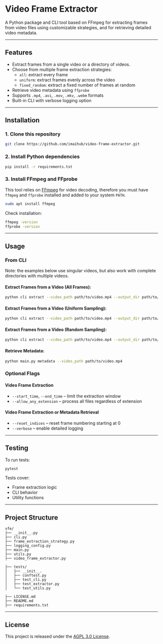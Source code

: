# Video Frame Extractor

A Python package and CLI tool based on FFmpeg for extracting frames from video files using customizable strategies, and for retrieving
detailed video metadata.

---

## Features

- Extract frames from a single video or a directory of videos.
- Choose from multiple frame extraction strategies:
    - `all`: extract every frame
    - `uniform`: extract frames evenly across the video
    - `fixed_random`: extract a fixed number of frames at random
- Retrieve video metadata using `ffprobe`
- Supports `.mp4`, `.avi`, `.mov`, `.mkv`, `.webm` formats
- Built-in CLI with verbose logging option

---

## Installation

### 1. Clone this repository

```bash
git clone https://github.com/imaihub/video-frame-extractor.git
```

### 2. Install Python dependencies

```bash
pip install -r requirements.txt
```

### 3. Install FFmpeg and FFprobe
This tool relies on [FFmpeg](https://ffmpeg.org/) for video decoding, therefore you must have `ffmpeg` and `ffprobe` 
installed and added to your system `PATH`.

```bash
sudo apt install ffmpeg
```

Check installation:

```bash
ffmpeg -version
ffprobe -version
```

---

## Usage

### From CLI

Note: the examples below use singular videos, but also work with complete directories with multiple videos.

#### Extract Frames from a Video (All Frames):

```bash
python cli extract --video_path path/to/video.mp4 --output_dir path/to/frames --strategy all
```

#### Extract Frames from a Video (Uniform Sampling):

```bash
python cli extract --video_path path/to/video.mp4 --output_dir path/to/frames --strategy uniform --fps 1
```

#### Extract Frames from a Video (Random Sampling):

```bash
python cli extract --video_path path/to/video.mp4 --output_dir path/to/frames --strategy fixed_random --fps 10
```

#### Retrieve Metadata:

```bash
python main.py metadata --video_path path/to/video.mp4
```

### Optional Flags

#### Video Frame Extraction
- `--start_time`, `--end_time` – limit the extraction window 
- `--allow_any_extension` – process all files regardless of extension

#### Video Frame Extraction or Metadata Retrieval
- `--reset_indices` – reset frame numbering starting at 0
- `--verbose` – enable detailed logging

---

## Testing

To run tests:

```bash
pytest
```

Tests cover:

- Frame extraction logic
- CLI behavior
- Utility functions

---

## Project Structure

```
vfe/
├── __init__.py
├── cli.py
├── frame_extraction_strategy.py
├── logging_config.py
├── main.py
├── utils.py
├── video_frame_extractor.py

├── tests/
│   ├── __init__.
│   ├── conftest.py
│   ├── test_cli.py
│   ├── test_extractor.py
│   └── test_utils.py

├── LICENSE.md
├── README.md
├── requirements.txt
```

---

## License

This project is released under the [AGPL 3.0 License](LICENSE.md).